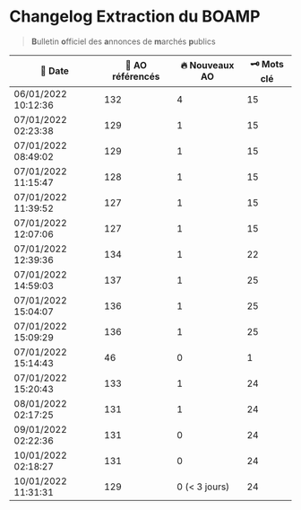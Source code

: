 # Changelog Extraction du BOAMP
> **B**ulletin **o**fficiel des **a**nnonces de **m**archés **p**ublics

| 📅 Date | 📝 AO référencés | 🔥 Nouveaux AO | 🗝 Mots clé |
|---|---|---|---|
|06/01/2022 10:12:36 | 132 | 4| 15|
|07/01/2022 02:23:38 | 129 | 1| 15|
|07/01/2022 08:49:02 | 129 | 1| 15|
|07/01/2022 11:15:47 | 128 | 1| 15|
|07/01/2022 11:39:52 | 127 | 1| 15|
|07/01/2022 12:07:06 | 127 | 1| 15|
|07/01/2022 12:39:36 | 134 | 1| 22|
|07/01/2022 14:59:03 | 137 | 1| 25|
|07/01/2022 15:04:07 | 136 | 1| 25|
|07/01/2022 15:09:29 | 136 | 1| 25|
|07/01/2022 15:14:43 | 46 | 0| 1|
|07/01/2022 15:20:43 | 133 | 1| 24|
|08/01/2022 02:17:25 | 131 | 1| 24|
|09/01/2022 02:22:36 | 131 | 0| 24|
|10/01/2022 02:18:27 | 131 | 0| 24|
|10/01/2022 11:31:31 | 129 | 0 (< 3 jours) | 24|
